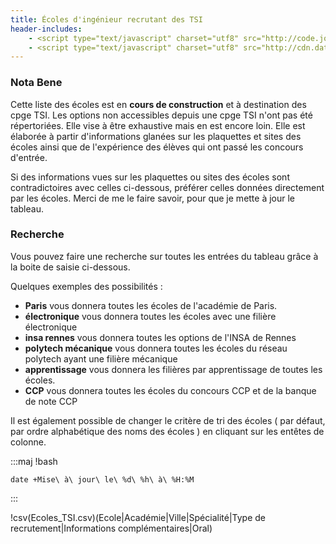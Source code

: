 ```yaml
---
title: Écoles d'ingénieur recrutant des TSI
header-includes:
	- <script type="text/javascript" charset="utf8" src="http://code.jquery.com/jquery-1.10.2.min.js"></script>
	- <script type="text/javascript" charset="utf8" src="http://cdn.datatables.net/1.10.3/js/jquery.dataTables.js"></script>
--- 
```



### Nota Bene

Cette liste des écoles est en **cours de construction** et à destination des cpge TSI. Les options non accessibles depuis une cpge TSI n'ont pas été répertoriées. Elle vise à être exhaustive mais en est encore loin. 
Elle est élaborée à partir d'informations glanées sur les plaquettes et sites des écoles ainsi que de l'expérience des élèves qui ont passé les concours d'entrée.

Si des informations vues sur les plaquettes ou sites des écoles sont contradictoires avec celles ci-dessous, préférer celles données directement par les écoles. Merci de me le faire savoir, pour que je mette à jour le tableau.



### Recherche

Vous pouvez faire une recherche sur toutes les entrées du tableau grâce à la boite de saisie ci-dessous.

Quelques exemples des possibilités :

- **Paris** vous donnera toutes les écoles de l'académie de Paris.
- **électronique** vous donnera toutes les écoles avec une filière électronique
- **insa rennes** vous donnera toutes les options de l'INSA de Rennes
- **polytech mécanique** vous donnera toutes les écoles du réseau polytech ayant une filière mécanique
- **apprentissage** vous donnera les filières par apprentissage de toutes les écoles.
- **CCP** vous donnera toutes les écoles du concours CCP et de la banque de note CCP


Il est également possible de changer le critère de tri des écoles ( par défaut, par ordre alphabétique des noms des écoles ) en cliquant sur les entêtes de colonne. 

:::maj
!bash
~~~~~~~~~~~~~~~~~~~~~~~~~~~~~~~~~~~~~~~~~~~
date +Mise\ à\ jour\ le\ %d\ %h\ à\ %H:%M
~~~~~~~~~~~~~~~~~~~~~~~~~~~~~~~~~~~~~~~~~~~
:::

!csv(Ecoles_TSI.csv)(Ecole|Académie|Ville|Spécialité|Type de recrutement|Informations complémentaires|Oral)


<script>$(document).ready(function() {
	$('#tableau_ecole').DataTable({
		"paging":	false,
		"info":		false		
		});
	});</script>
